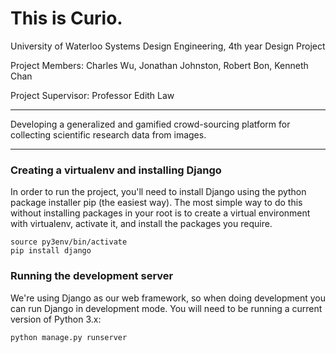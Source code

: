 This is Curio.
=====

University of Waterloo
Systems Design Engineering, 4th year Design Project

Project Members:
Charles Wu, Jonathan Johnston, Robert Bon, Kenneth Chan

Project Supervisor:
Professor Edith Law

---

Developing a generalized and gamified crowd-sourcing platform for collecting scientific research data from images.

---

### Creating a virtualenv and installing Django

In order to run the project, you'll need to install Django using the python package installer pip (the easiest way). The most simple way to do this without installing packages in your root is to create a virtual environment with virtualenv, activate it, and install the packages you require.

```virtualenv -p /usr/bin/python3 curiox
source py3env/bin/activate
pip install django
```

### Running the development server

We're using Django as our web framework, so when doing development you can run Django in development mode. You will need to be running a current version of Python 3.x:

```python manage.py runserver```
